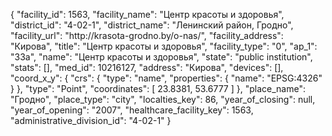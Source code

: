 {
    "facility_id": 1563,
    "facility_name": "Центр красоты и здоровья",
    "district_id": "4-02-1",
    "district_name": "Ленинский район, Гродно",
    "facility_url": "http:\/\/krasota-grodno.by\/o-nas\/",
    "facility_address": "Кирова",
    "title": "Центр красоты и здоровья",
    "facility_type": "0",
    "ap_1": "33а",
    "name": "Центр красоты и здоровья",
    "state": "public institution",
    "stats": [],
    "med_id": 10216127,
    "address": "Кирова",
    "devices": [],
    "coord_x_y": {
        "crs": {
            "type": "name",
            "properties": {
                "name": "EPSG:4326"
            }
        },
        "type": "Point",
        "coordinates": [
            23.8381,
            53.6777
        ]
    },
    "place_name": "Гродно",
    "place_type": "city",
    "localties_key": 86,
    "year_of_closing": null,
    "year_of_opening": "2007",
    "healthcare_facility_key": 1563,
    "administrative_division_id": "4-02-1"
}